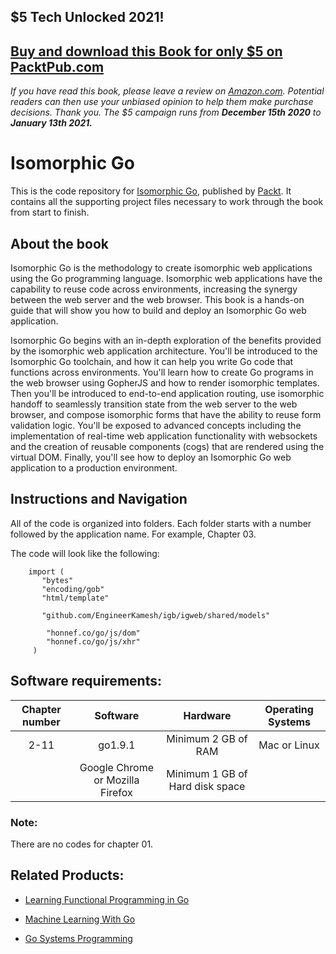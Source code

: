 ## $5 Tech Unlocked 2021!
[Buy and download this Book for only $5 on PacktPub.com](https://www.packtpub.com/product/isomorphic-go/9781788394185)
-----
*If you have read this book, please leave a review on [Amazon.com](https://www.amazon.com/gp/product/1788394186).     Potential readers can then use your unbiased opinion to help them make purchase decisions. Thank you. The $5 campaign         runs from __December 15th 2020__ to __January 13th 2021.__*

# Isomorphic Go
This is the code repository for [Isomorphic Go](https://www.packtpub.com/web-development/isomorphic-go?utm_source=github&utm_medium=repository&utm_content=9781788394185), published by [Packt](https://www.packtpub.com/?utm_source=github). It contains all the supporting project files necessary to work through the book from start to finish.

## About the book
Isomorphic Go is the methodology to create isomorphic web applications using the Go programming language. Isomorphic web applications have the capability to reuse code across environments, increasing the synergy between the web server and the web browser. This book is a hands-on guide that will show you how to build and deploy an Isomorphic Go web application.

Isomorphic Go begins with an in-depth exploration of the benefits provided by the isomorphic web application architecture. You'll be introduced to the Isomorphic Go toolchain, and how it can help you write Go code that functions across environments. You'll learn how to create Go programs in the web browser using GopherJS and how to render isomorphic templates. Then you'll be introduced to end-to-end application routing, use isomorphic handoff to seamlessly transition state from the web server to the web browser, and compose isomorphic forms that have the ability to reuse form validation logic. You'll be exposed to advanced concepts including the implementation of real-time web application functionality with websockets and the creation of reusable components (cogs) that are rendered using the virtual DOM. Finally, you'll see how to deploy an Isomorphic Go web application to a production environment.

## Instructions and Navigation
All of the code is organized into folders. Each folder starts with a number followed by the application name. For example, Chapter 03.

The code will look like the following:
   
        import (
           "bytes" 
           "encoding/gob"
           "html/template"

           "github.com/EngineerKamesh/igb/igweb/shared/models"

            "honnef.co/go/js/dom"
            "honnef.co/go/js/xhr"
         )

## Software requirements:
| Chapter number | Software | Hardware | Operating Systems |
|:--------------:|:--------:|:--------:|:-----------------:|
| 2-11 |  go1.9.1 | Minimum 2 GB of RAM | Mac or Linux |
|  |  Google Chrome or Mozilla Firefox | Minimum 1 GB of Hard disk space |  |


### Note:
There are no codes for chapter 01.

## Related Products:
* [Learning Functional Programming in Go](https://www.packtpub.com/application-development/learning-functional-programming-go?utm_source=github&utm_medium=repository&utm_content=9781787281394)

* [Machine Learning With Go](https://www.packtpub.com/big-data-and-business-intelligence/machine-learning-go?utm_source=github&utm_medium=repository&utm_content=9781785882104)

* [Go Systems Programming](https://www.packtpub.com/networking-and-servers/go-systems-programming?utm_source=github&utm_medium=repository&utm_content=9781787125643)
